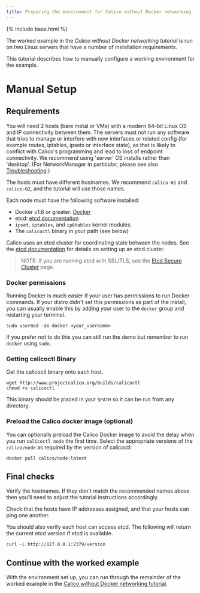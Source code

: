 ```yaml
---
title: Preparing the environment for Calico without Docker networking
---
```

{% include base.html %}

The worked example in the _Calico without Docker networking tutorial_ is run on
two Linux servers that have a number of installation requirements.

This tutorial describes how to manually configure a working environment for
the example.

# Manual Setup

## Requirements

You will need 2 hosts (bare metal or VMs) with a modern 64-bit Linux OS and IP
connectivity between them.  The servers must not run any software that tries to
manage or interfere with new interfaces or related config (for example routes,
iptables, ipsets or interface state), as that is likely to conflict with
Calico's programming and lead to loss of endpoint connectivity.  We recommend
using 'server' OS installs rather than 'desktop'.  (For NetworkManager in
particular, please see also [Troubleshooting]({{base}}/docs/using-calico/troubleshooting/Troubleshooting).)

The hosts must have different hostnames.  We recommend `calico-01` and
`calico-02`, and the tutorial will use those names.

Each node must have the following software installed:

- Docker v1.6 or greater: [Docker][docker]
- etcd: [etcd documentation][etcd]
- `ipset`, `iptables`, and `ip6tables` kernel modules.
- The `calicoctl` binary in your path (see below)

Calico uses an etcd cluster for coordinating state between the nodes.  See the
[etcd documentation][etcd] for details on setting up an etcd cluster.

> NOTE: If you are running etcd with SSL/TLS, see the [Etcd Secure Cluster]({{base}}/docs/using-calico/advanced/EtcdSecureCluster.md)
> page.

### Docker permissions

Running Docker is much easier if your user has permissions to run Docker
commands. If your distro didn't set this permissions as part of the install,
you can usually enable this by adding your user to the `docker` group and
restarting your terminal.

    sudo usermod -aG docker <your_username>

If you prefer not to do this you can still run the demo but remember to run
`docker` using `sudo`.

### Getting calicoctl Binary

Get the calicoctl binary onto each host.

	wget http://www.projectcalico.org/builds/calicoctl
	chmod +x calicoctl

This binary should be placed in your `$PATH` so it can be run from any
directory.

### Preload the Calico docker image (optional)

You can optionally preload the Calico Docker image to avoid the delay when you
run `calicoctl node` the first time.  Select the appropriate versions of the
`calico/node` as required by the version of calicoctl:

    docker pull calico/node:latest

## Final checks

Verify the hostnames.  If they don't match the recommended names above then
you'll need to adjust the tutorial instructions accordingly.

Check that the hosts have IP addresses assigned, and that your hosts can ping
one another.

You should also verify each host can access etcd.  The following will return
the current etcd version if etcd is available.

    curl -L http://127.0.0.1:2379/version

## Continue with the worked example

With the environment set up, you can run through the remainder of the worked
example in the [Calico without Docker networking tutorial](CalicoWithoutDockerNetworking).

[etcd]: https://coreos.com/etcd/docs/latest/
[calico-releases]: https://github.com/projectcalico/calico-containers/releases/
[docker]: http://www.docker.com
